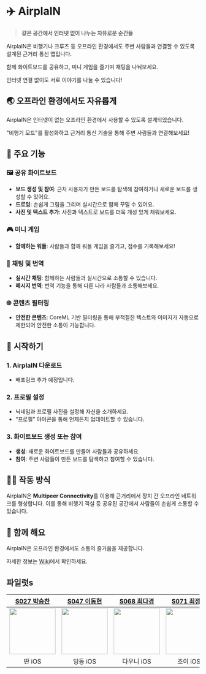 # ✈️ AirplaIN

> **같은 공간에서 인터넷 없이 나누는 자유로운 순간들**

AirplaIN은 비행기나 크루즈 등 오프라인 환경에서도 주변 사람들과 연결할 수 있도록 설계된 근거리 통신 앱입니다.

함께 화이트보드를 공유하고, 미니 게임을 즐기며 채팅을 나눠보세요.

인터넷 연결 없이도 서로 이야기를 나눌 수 있습니다!


## 🌏 오프라인 환경에서도 자유롭게

AirplaIN은 인터넷이 없는 오프라인 환경에서 사용할 수 있도록 설계되었습니다. 

"비행기 모드"를 활성화하고 근거리 통신 기술을 통해 주변 사람들과 연결해보세요!

## 🎉 주요 기능

### 🖼️ 공유 화이트보드

- **보드 생성 및 참여**: 근처 사용자가 만든 보드를 탐색해 참여하거나 새로운 보드를 생성할 수 있어요.
- **드로잉**: 손쉽게 그림을 그리며 실시간으로 함께 꾸밀 수 있어요.
- **사진 및 텍스트 추가**: 사진과 텍스트로 보드를 더욱 개성 있게 채워보세요.

### 🎮 미니 게임

- **함께하는 워들**: 사람들과 함께 워들 게임을 즐기고, 점수를 기록해보세요!

### 💬 채팅 및 번역

- **실시간 채팅**: 함께하는 사람들과 실시간으로 소통할 수 있습니다.
- **메시지 번역**: 번역 기능을 통해 다른 나라 사람들과 소통해보세요.

### 🌐 콘텐츠 필터링

- **안전한 콘텐츠**: CoreML 기반 필터링을 통해 부적절한 텍스트와 이미지가 자동으로 제한되어 안전한 소통이 가능합니다.

## 📲 시작하기

### 1. AirplaIN 다운로드

- 배포링크 추가 예정입니다.
<!-- [App Store](#)에서 앱을 다운로드하고, 비행기나 크루즈를 타기 전에 미리 실행해보세요. -->

### 2. 프로필 설정

- 닉네임과 프로필 사진을 설정해 자신을 소개하세요.
- “프로필” 아이콘을 통해 언제든지 업데이트할 수 있습니다.

### 3. 화이트보드 생성 또는 참여

- **생성**: 새로운 화이트보드를 만들어 사람들과 공유하세요.
- **참여**: 주변 사람들이 만든 보드를 탐색하고 참여할 수 있습니다.

## 🧑‍💻 작동 방식

AirplaIN은 **Multipeer Connectivity**를 이용해 근거리에서 장치 간 오프라인 네트워크를 형성합니다. 이를 통해 비행기 객실 등 공유된 공간에서 사람들이 손쉽게 소통할 수 있습니다.

## 🎈 함께 해요

AirplaIN은 오프라인 환경에서도 소통의 즐거움을 제공합니다.

자세한 정보는 [Wiki](https://github.com/boostcampwm-2024/iOS02-AirplaIN/wiki)에서 확인하세요.

## 파일럿s
|[S027 박승찬](https://github.com/eemdeeks)|[S047 이동현](https://github.com/taipaise)|[S068 최다경](https://github.com/ekrud99)|[S071 최정인](https://github.com/choijungp)|
|:--:|:--:|:--:|:--:|
| <img src="https://avatars.githubusercontent.com/u/87136217?v=4" width="120"> | <img src="https://avatars.githubusercontent.com/u/83569908?v=4" width="120"> | <img src="https://avatars.githubusercontent.com/u/99407953?v=4" width="120"> | <img src="https://avatars.githubusercontent.com/u/37467592?v=4" width="120"> | 
|딴 iOS |딩동 iOS|다우니 iOS|조이 iOS|


